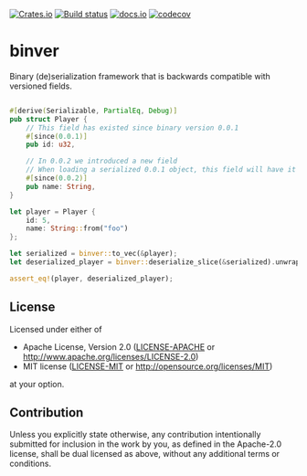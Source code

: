 [![Crates.io](https://img.shields.io/crates/d/binver)](https://crates.io/crates/binver)
[![Build status](https://github.com/trangar/binver/actions/workflows/rust.yml/badge.svg)](https://github.com/Trangar/binver/actions)
[![docs.io](https://docs.rs/binver/badge.svg)](https://docs.rs/binver)
[![codecov](https://codecov.io/gh/Trangar/binver/branch/main/graph/badge.svg?token=tYaAvN3Oja)](https://codecov.io/gh/Trangar/binver)

# binver

Binary (de)serialization framework that is backwards compatible with versioned fields.

```rust

#[derive(Serializable, PartialEq, Debug)]
pub struct Player {
    // This field has existed since binary version 0.0.1
    #[since(0.0.1)]
    pub id: u32,

    // In 0.0.2 we introduced a new field
    // When loading a serialized 0.0.1 object, this field will have it's `Default` value
    #[since(0.0.2)]
    pub name: String,
}

let player = Player {
    id: 5,
    name: String::from("foo")
};

let serialized = binver::to_vec(&player);
let deserialized_player = binver::deserialize_slice(&serialized).unwrap();

assert_eq!(player, deserialized_player);
```

## License

Licensed under either of

 * Apache License, Version 2.0
   ([LICENSE-APACHE](LICENSE-APACHE) or http://www.apache.org/licenses/LICENSE-2.0)
 * MIT license
   ([LICENSE-MIT](LICENSE-MIT) or http://opensource.org/licenses/MIT)

at your option.

## Contribution

Unless you explicitly state otherwise, any contribution intentionally submitted
for inclusion in the work by you, as defined in the Apache-2.0 license, shall be
dual licensed as above, without any additional terms or conditions.
